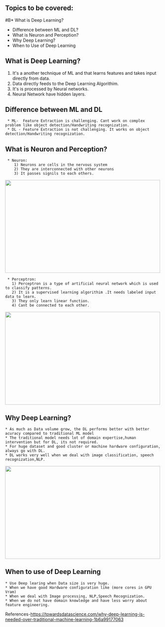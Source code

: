   ## Topics to be covered: 
  #B* What is Deep Learning?
  * Difference between ML and DL?
  * What is Neuron and Perception?
  * Why Deep Learning?
  * When to Use of Deep Learning
  
  ## What is Deep Learning?
  
   1) It's a another technique of ML and that learns features and takes input directly from data.
   2) Data directly feeds to the Deep Learning Algorithim.
   3) It's is processed by Neural networks.
   4) Neural Network have hidden layers.
   
   ## Difference between ML and DL
     
     * ML-  Feature Extraction is challenging. Cant work on complex problem like object detection/Handwriting recognization.
     * DL - Feature Extraction is not challenging. It works on object detection/Handwriting recognization.
     
   ## What is Neuron and Perception?
   
     * Neuron: 
        1) Neurons are cells in the nervous system
        2) They are interconnected with other neurons
        3) It passes signils to each others.
        
<img src="https://user-images.githubusercontent.com/42385240/193513202-f396e177-34e2-4abc-925d-fa1301458487.png" width=500 height=300>

     * Perceptron:
       1) Perceptron is a type of artificial neural network which is used to classify patterns.
       2) It is a supervised learning algorithim .It needs labeled input data to learn.
       3) They only learn linear function.
       4) Cant be connected to each other.
<img src="https://user-images.githubusercontent.com/42385240/193513067-293db73d-e829-4853-bdc5-1c1b37943dca.png" width=500 height=300>


 ## Why Deep Learning?
    * As much as Data volume grow, the DL performs better with better acuracy compared to traditional ML model
    * The traditional model needs lot of domain expertise,human intervention but for DL, its not required.
    * For huge dataset and good cluster or machine hardware configuration, always go with DL.
    * DL works very well when we deal with image classification, speech recognization,NLP.
<img src="https://user-images.githubusercontent.com/42385240/193516494-3ed5ceb9-dfbd-476b-8c2c-a7d90794c51d.png" width=500 height=300>

 ## When to use of Deep Learning
 
    * Use Deep learing when Data size is very huge.
    * When we have good Hardware configuration like (more cores in GPU Vram)
    * When we deal with Image processing, NLP,Speech Recognization.
    * When we do not have domain knowledge and have less worry about feature engineering. 

References-https://towardsdatascience.com/why-deep-learning-is-needed-over-traditional-machine-learning-1b6a99177063


      




        



   
   
